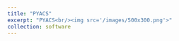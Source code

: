 ```yaml
---
title: "PYACS"
excerpt: "PYACS<br/><img src='/images/500x300.png'>"
collection: software
---
```


 <link rel="PYACS documentation" href="https://github.com/JMNocquet/pyacs36" />

